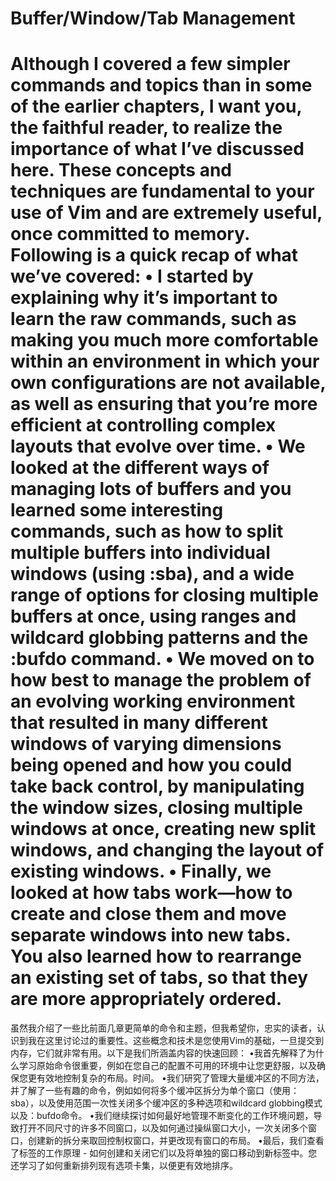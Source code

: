 Buffer/Window/Tab Management
============================
Although I covered a few simpler commands and topics than in some of the earlier chapters, I want you, the faithful reader, to realize the importance of what I’ve discussed here. These concepts and techniques are fundamental to your use of Vim and are extremely useful, once committed to memory. Following is a quick recap of what we’ve covered:
• I started by explaining why it’s important to learn the raw commands, such as making you much more comfortable within an environment in which your own configurations are not available, as well as ensuring that you’re more efficient at controlling complex layouts that evolve over time.
• We looked at the different ways of managing lots of buffers and you learned some interesting commands, such as how to split multiple buffers into individual windows (using :sba), and a wide range of options for closing multiple buffers at once, using ranges and wildcard globbing patterns and the :bufdo command.
• We moved on to how best to manage the problem of an evolving working environment that resulted in many different windows of varying dimensions being opened and how you could take back control, by manipulating the window sizes, closing multiple windows at once, creating new split windows, and changing the layout of existing windows.
• Finally, we looked at how tabs work—how to create and close them and move separate windows into new tabs. You also learned how to rearrange an existing set of tabs, so that they are more appropriately ordered.
========================
虽然我介绍了一些比前面几章更简单的命令和主题，但我希望你，忠实的读者，认识到我在这里讨论过的重要性。这些概念和技术是您使用Vim的基础，一旦提交到内存，它们就非常有用。以下是我们所涵盖内容的快速回顾：
•我首先解释了为什么学习原始命令很重要，例如在您自己的配置不可用的环境中让您更舒服，以及确保您更有效地控制复杂的布局。时间。
•我们研究了管理大量缓冲区的不同方法，并了解了一些有趣的命令，例如如何将多个缓冲区拆分为单个窗口（使用：sba），以及使用范围一次性关闭多个缓冲区的多种选项和wildcard globbing模式以及：bufdo命令。
•我们继续探讨如何最好地管理不断变化的工作环境问题，导致打开不同尺寸的许多不同窗口，以及如何通过操纵窗口大小，一次关闭多个窗口，创建新的拆分来取回控制权窗口，并更改现有窗口的布局。
•最后，我们查看了标签的工作原理 - 如何创建和关闭它们以及将单独的窗口移动到新标签中。您还学习了如何重新排列现有选项卡集，以便更有效地排序。
